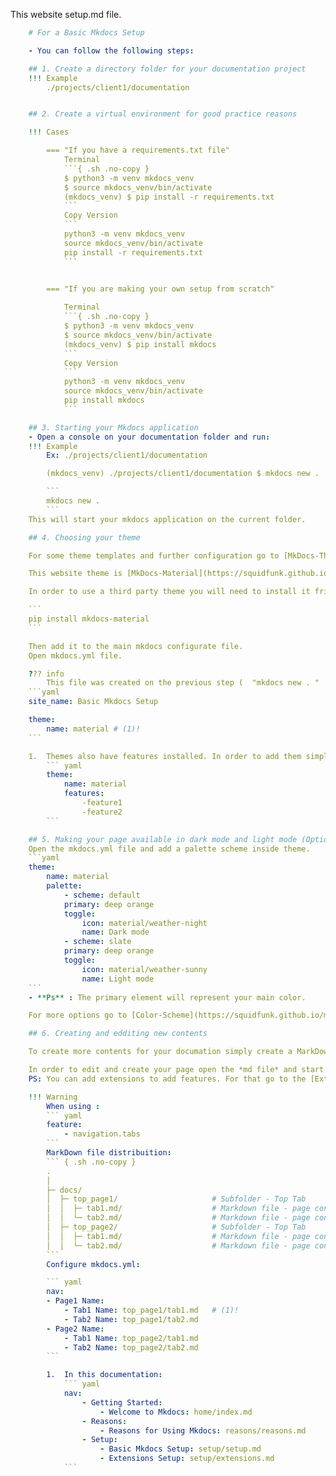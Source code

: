 This website setup.md file.
``` yaml
    # For a Basic Mkdocs Setup

    - You can follow the following steps:

    ## 1. Create a directory folder for your documentation project
    !!! Example
        ./projects/client1/documentation


    ## 2. Create a virtual environment for good practice reasons

    !!! Cases

        === "If you have a requirements.txt file"
            Terminal
            ```{ .sh .no-copy }
            $ python3 -m venv mkdocs_venv
            $ source mkdocs_venv/bin/activate
            (mkdocs_venv) $ pip install -r requirements.txt
            ```
            Copy Version
            ```
            python3 -m venv mkdocs_venv
            source mkdocs_venv/bin/activate
            pip install -r requirements.txt
            ```
            

        === "If you are making your own setup from scratch"

            Terminal
            ```{ .sh .no-copy }
            $ python3 -m venv mkdocs_venv
            $ source mkdocs_venv/bin/activate
            (mkdocs_venv) $ pip install mkdocs
            ```
            Copy Version
            ```
            python3 -m venv mkdocs_venv
            source mkdocs_venv/bin/activate
            pip install mkdocs
            ```

    ## 3. Starting your Mkdocs application
    - Open a console on your documentation folder and run:
    !!! Example
        Ex: ./projects/client1/documentation

        (mkdocs_venv) ./projects/client1/documentation $ mkdocs new .  

        ```
        mkdocs new . 
        ```
    This will start your mkdocs application on the current folder.

    ## 4. Choosing your theme

    For some theme templates and further configuration go to [MkDocs-Themes](https://github.com/mkdocs/mkdocs/wiki/MkDocs-Themes)

    This website theme is [MkDocs-Material](https://squidfunk.github.io/mkdocs-material/)

    In order to use a third party theme you will need to install it frist.

    ```
    pip install mkdocs-material
    ```

    Then add it to the main mkdocs configurate file.
    Open mkdocs.yml file. 

    ??? info 
        This file was created on the previous step (  "mkdocs new . "  )
    ```yaml
    site_name: Basic Mkdocs Setup

    theme:
        name: material # (1)!
    ```

    1.  Themes also have features installed. In order to add them simply add a feature line in the yaml file.
        ``` yaml
        theme:
            name: material
            features:
                -feature1
                -feature2   
        ```

    ## 5. Making your page available in dark mode and light mode (Optional)
    Open the mkdocs.yml file and add a palette scheme inside theme.
    ```yaml
    theme:
        name: material 
        palette:
            - scheme: default
            primary: deep orange
            toggle:
                icon: material/weather-night
                name: Dark mode
            - scheme: slate
            primary: deep orange
            toggle:
                icon: material/weather-sunny
                name: Light mode
    ```
    - **Ps** : The primary element will represent your main color.

    For more options go to [Color-Scheme](https://squidfunk.github.io/mkdocs-material/setup/changing-the-colors/#color-scheme)

    ## 6. Creating and edditing new contents  

    To create more contents for your documation simply create a MarkDown(md) file. 

    In order to edit and create your page open the *md file* and start your documentation following the markdown language pattern. <br>
    PS: You can add extensions to add features. For that go to the [Extensions Setup](./extensions.md)

    !!! Warning 
        When using :
        ``` yaml
        feature:
            - navigation.tabs 
        ```
        MarkDown file distribuition:
        ``` { .sh .no-copy }
        .
        │  
        ├─ docs/
        │  ├─ top_page1/                     # Subfolder - Top Tab
        │  │  ├─ tab1.md/                    # Markdown file - page content
        │  │  └─ tab2.md/                    # Markdown file - page content
        │  ├─ top_page2/                     # Subfolder - Top Tab
        │  │  ├─ tab1.md/                    # Markdown file - page content
        │  │  └─ tab2.md/                    # Markdown file - page content
        ```
        Configure mkdocs.yml:    

        ``` yaml
        nav:
        - Page1 Name: 
            - Tab1 Name: top_page1/tab1.md   # (1)!
            - Tab2 Name: top_page1/tab2.md  
        - Page2 Name: 
            - Tab1 Name: top_page2/tab1.md   
            - Tab2 Name: top_page2/tab2.md  
        ```

        1.  In this documentation:  
            ``` yaml
            nav:
                - Getting Started:
                    - Welcome to Mkdocs: home/index.md
                - Reasons:
                    - Reasons for Using Mkdocs: reasons/reasons.md
                - Setup:
                    - Basic Mkdocs Setup: setup/setup.md
                    - Extensions Setup: setup/extensions.md
            ```
```